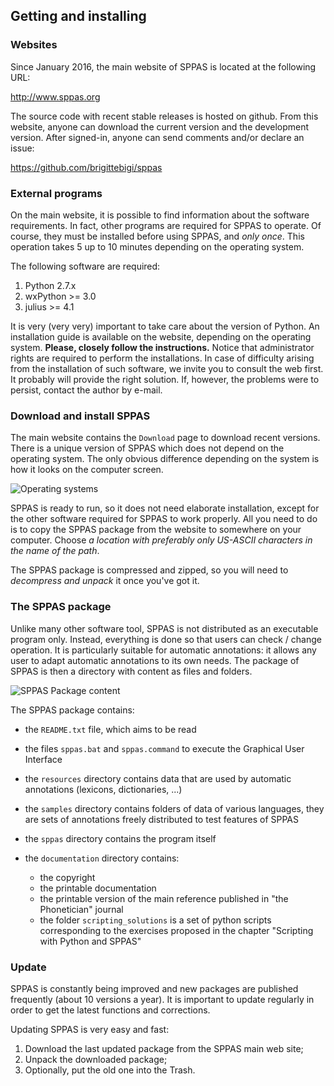 ## Getting and installing


### Websites

Since January 2016, the main website of SPPAS is located at the following 
URL:

<http://www.sppas.org>

The source code with recent stable releases is hosted on github.
From this website, anyone can download the current version and the 
development version. After signed-in, anyone can send comments and/or
declare an issue:

<https://github.com/brigittebigi/sppas>


### External programs

On the main website, it is possible to find information about the software 
requirements. In fact, other programs are required for SPPAS to operate.
Of course, they must be installed before using SPPAS, and *only once*.
This operation takes 5 up to 10 minutes depending on the operating 
system. 

The following software are required:

1. Python 2.7.x
2. wxPython >= 3.0
3. julius >= 4.1

It is very (very very) important to take care about the version of 
Python. An installation guide is available on the website, depending 
on the operating system. **Please, closely follow the instructions.**
Notice that administrator rights are required to perform the installations.
In case of difficulty arising from the installation of such software, 
we invite you to consult the web first. It probably will provide the
right solution. If, however, the problems were to persist, contact the
author by e-mail.


### Download and install SPPAS

The main website contains the `Download` page to download recent versions.
There is a unique version of SPPAS which does not depend on the operating
system. The only obvious difference depending on the system is how it looks
on the computer screen.

![Operating systems](./etc/logos/systemes.jpg)

SPPAS is ready to run, so it does not need elaborate installation, except for
the other software required for SPPAS to work properly.
All you need to do is to copy the SPPAS package from the website to somewhere
on your computer. Choose *a location with preferably only US-ASCII characters
in the name of the path*.

The SPPAS package is compressed and zipped, so you will need to
*decompress and unpack* it once you've got it.


### The SPPAS package

Unlike many other software tool, SPPAS is not distributed as an executable program only.
Instead, everything is done so that users can check / change operation.
It is particularly suitable for automatic annotations: it allows any user
to adapt automatic annotations to its own needs.
The package of SPPAS is then a directory with content as files and folders.

![SPPAS Package content](./etc/screenshots/explorer-sppas-folder.png)

The SPPAS package contains:

- the `README.txt` file, which aims to be read
- the files `sppas.bat` and `sppas.command` to execute the Graphical User Interface
- the `resources` directory contains data that are used by automatic annotations (lexicons, dictionaries, ...)
- the `samples` directory contains folders of data of various languages, they are sets of annotations freely distributed to test features of SPPAS
- the `sppas` directory contains the program itself
- the `documentation` directory contains:

    - the copyright
    - the printable documentation
    - the printable version of the main reference published in "the Phonetician" journal
    - the folder `scripting_solutions` is a set of python scripts corresponding 
      to the exercises proposed in the chapter "Scripting with Python and SPPAS"


### Update

SPPAS is constantly being improved and new packages are published 
frequently (about 10 versions a year). It is important to update 
regularly in order to get the latest functions and corrections.

Updating SPPAS is very easy and fast:

1. Download the last updated package from the SPPAS main web site;
2. Unpack the downloaded package;
3. Optionally, put the old one into the Trash.
